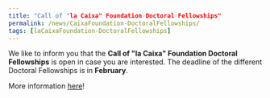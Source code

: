 ```yaml
---
title: "Call of "la Caixa" Foundation Doctoral Fellowships"
permalink: /news/CaixaFoundation-DoctoralFellowships/
tags: [laCaixaFoundation-DoctoralFellowships]
---
```


We like to inform you that the **Call of "la Caixa" Foundation Doctoral Fellowships** is open in case you are interested. The deadline of the different Doctoral Fellowships is in **February**.

More information [here](https://fundacionlacaixa.org/en/la-caixa-foundation-fellowship-programme-general-information)!
